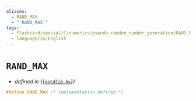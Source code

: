 ```yaml
---
aliases:
  - RAND_MAX
  - "`RAND_MAX`"
tags:
  - flashcard/special/C/numerics/pseudo-random_number_generation/RAND_MAX
  - language/in/English
---
```


# `RAND_MAX`

- _defined in {{[`<stdlib.h>`](../../../../general/C%20standard%20library.md)}}_ <!--SR:!2024-04-11,160,310-->

```C
#define RAND_MAX /* implementation defined */
```

